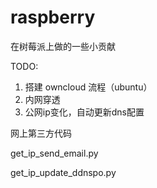 # raspberry

在树莓派上做的一些小贡献

TODO:
1. 搭建 owncloud 流程（ubuntu）
2. 内网穿透
3. 公网ip变化，自动更新dns配置

网上第三方代码

get_ip_send_email.py

get_ip_update_ddnspo.py
